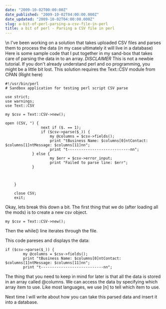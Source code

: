 ```yaml
---
date: "2009-10-02T00:00:00Z"
date_published: "2009-10-02T04:00:00.000Z"
date_updated: "2009-10-02T04:00:00.000Z"
slug: a-bit-of-perl-parsing-a-csv-file-in-perl
title: a bit of perl - Parsing a CSV file in perl
---
```


\n    I've been working on a solution that takes uploaded CSV files and parses them to process the data (in my case ultimately it will live in a database)  Here is some sample code that I put together in my sand-box that takes care of parsing the data in to an array.  *DISCLAIMER* This is not a newbie tutorial.  If you don't already understand perl and oo programming, you might be a little bit lost.  This solution requires the Text::CSV module from CPAN (Right here)

    #!/usr/bin/perl
    # Sandbox application for testing perl script CSV parse
    
    use strict;
    use warnings;
    use Text::CSV
    
    my $csv = Text::CSV->new();
    
    open (CSV, ") {
                    next if ($. == 1); 
                    if ($csv->parse($_)) {
                        my @columns = $csv->fields();
                        print "tBusiness Name: $columns[0]ntContact: $columns[1]ntMessage: $columns[11]nn";
                        print "t----------------------------nn";
                } else {
                        my $err = $csv->error_input;
                        print "Failed to parse line: $err";
                }
    
    
    
        }
    
        close CSV;
        exit;
    

Okay, lets break this down a bit.  The first thing that we do (after loading all the mods) is to create a new csv object.

    my $csv = Text::CSV->new();
    

Then the while() line iterates through the file.

This code pareses and displays the data:

    if ($csv->parse($_)) {
            my @columns = $csv->fields();
            print "tBusiness Name: $columns[0]ntContact: $columns[1]ntMessage: $columns[11]nn";
            print "t----------------------------nn";
    

The thing that you need to keep in mind for later is that all the data is stored in an array called @columns.  We can access the data by specifying which array item to use.  Like most languages, we use [n] to tell which item to use.

Next time I will write about how you can take this parsed data and insert it into a database.
